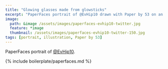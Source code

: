 ```yaml
---
title: "Glowing glasses made from glowsticks"
excerpt: "PaperFaces portrait of @EvHip10 drawn with Paper by 53 on an iPad."
image: 
  path: &image /assets/images/paperfaces-evhip10-twitter.jpg 
  feature: *image
  thumbnail: /assets/images/paperfaces-evhip10-twitter-150.jpg
tags: [portrait, illustration, Paper by 53]
---
```


PaperFaces portrait of [@EvHip10](http://twitter.com/EvHip10).

{% include boilerplate/paperfaces.md %}
